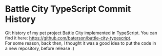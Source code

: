 # Battle City TypeScript Commit History

Git history of my pet project Battle City implemented in TypeScript. You can find it here: https://github.com/baterson/battle-city-typescript.  
For some reason, back then, I thought it was a good idea to put the code in a new repository, before release :)



